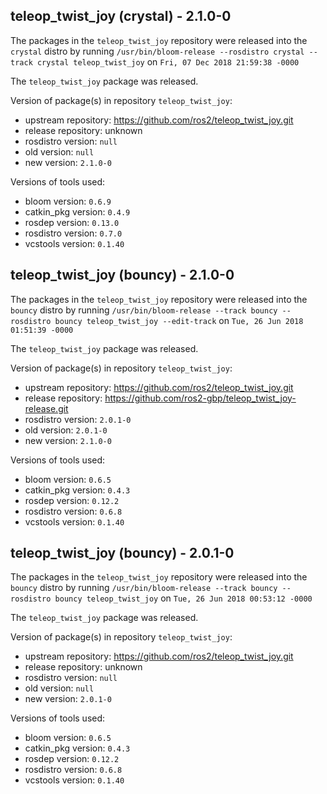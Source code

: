 ## teleop_twist_joy (crystal) - 2.1.0-0

The packages in the `teleop_twist_joy` repository were released into the `crystal` distro by running `/usr/bin/bloom-release --rosdistro crystal --track crystal teleop_twist_joy` on `Fri, 07 Dec 2018 21:59:38 -0000`

The `teleop_twist_joy` package was released.

Version of package(s) in repository `teleop_twist_joy`:

- upstream repository: https://github.com/ros2/teleop_twist_joy.git
- release repository: unknown
- rosdistro version: `null`
- old version: `null`
- new version: `2.1.0-0`

Versions of tools used:

- bloom version: `0.6.9`
- catkin_pkg version: `0.4.9`
- rosdep version: `0.13.0`
- rosdistro version: `0.7.0`
- vcstools version: `0.1.40`


## teleop_twist_joy (bouncy) - 2.1.0-0

The packages in the `teleop_twist_joy` repository were released into the `bouncy` distro by running `/usr/bin/bloom-release --track bouncy --rosdistro bouncy teleop_twist_joy --edit-track` on `Tue, 26 Jun 2018 01:51:39 -0000`

The `teleop_twist_joy` package was released.

Version of package(s) in repository `teleop_twist_joy`:

- upstream repository: https://github.com/ros2/teleop_twist_joy.git
- release repository: https://github.com/ros2-gbp/teleop_twist_joy-release.git
- rosdistro version: `2.0.1-0`
- old version: `2.0.1-0`
- new version: `2.1.0-0`

Versions of tools used:

- bloom version: `0.6.5`
- catkin_pkg version: `0.4.3`
- rosdep version: `0.12.2`
- rosdistro version: `0.6.8`
- vcstools version: `0.1.40`


## teleop_twist_joy (bouncy) - 2.0.1-0

The packages in the `teleop_twist_joy` repository were released into the `bouncy` distro by running `/usr/bin/bloom-release --track bouncy --rosdistro bouncy teleop_twist_joy` on `Tue, 26 Jun 2018 00:53:12 -0000`

The `teleop_twist_joy` package was released.

Version of package(s) in repository `teleop_twist_joy`:

- upstream repository: https://github.com/ros2/teleop_twist_joy.git
- release repository: unknown
- rosdistro version: `null`
- old version: `null`
- new version: `2.0.1-0`

Versions of tools used:

- bloom version: `0.6.5`
- catkin_pkg version: `0.4.3`
- rosdep version: `0.12.2`
- rosdistro version: `0.6.8`
- vcstools version: `0.1.40`


